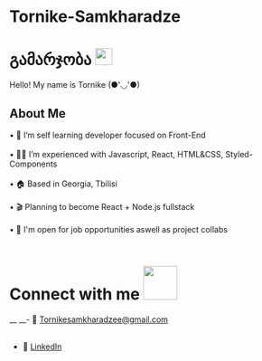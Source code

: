 # Tornike-Samkharadze

# გამარჯობა <img src="https://raw.githubusercontent.com/MartinHeinz/MartinHeinz/master/wave.gif" width="30" height="30">

Hello! My name is Tornike (●'◡'●) 

## About Me

• 📖 I’m self learning developer focused on Front-End <br><br>
• 👨‍💻 I’m experienced with Javascript, React, HTML&CSS, Styled-Components <br><br>
• 🏠 Based in Georgia, Tbilisi <br><br>
• 🎬 Planning to become React + Node.js fullstack <br><br>
• 💬 I'm open for job opportunities aswell as project collabs <br><br>

# Connect with me <img src="https://raw.githubusercontent.com/ShahriarShafin/ShahriarShafin/main/Assets/handshake.gif" width="60" height="60">

__ __- 📧 Tornikesamkharadzee@gmail.com <br> <br>
- 🔗 <a href="https://www.linkedin.com/in/tornike--samkharadze/" target="_blank">LinkedIn</a> <br><br>
